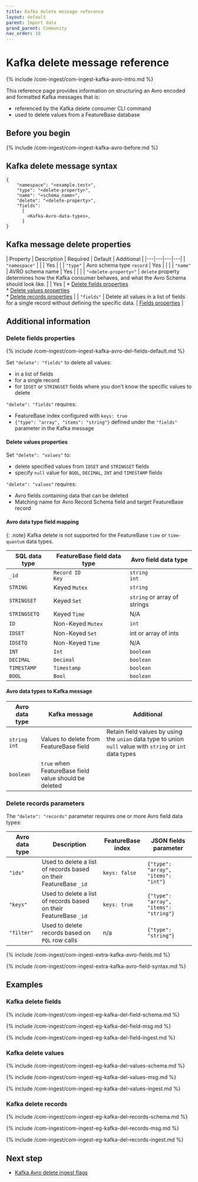```yaml
---
title: Kafka delete message reference
layout: default
parent: Import data
grand_parent: Community
nav_order: 10
---
```


# Kafka delete message reference

{% include /com-ingest/com-ingest-kafka-avro-intro.md %}

This reference page provides information on structuring an Avro encoded and formatted Kafka messages that is:
* referenced by the Kafka delete consumer CLI command
* used to delete values from a FeatureBase database

## Before you begin

{% include /com-ingest/com-ingest-kafka-avro-before.md %}

## Kafka delete message syntax

```
{
    "namespace": "<example.test>",
    "type": "<delete-property>",
    "name": "<schema_name>",
    "delete": "<delete-property>",
    "fields":
      [
        <Kafka-Avro-data-types>,
      ]
}
```

## Kafka message delete properties

| Property | Description | Required | Default | Additional |
|---|---|---|---|
| `"namespace"` |  |  | Yes |  |
| `"type"` | Avro schema type `record` | Yes |  |  |
| `"name"` | AVRO schema name | Yes |  |  |
| `"<delete-property>"` | `delete` property determines how the Kafka consumer behaves, and what the Avro Schema should look like. |  | Yes | * [Delete fields properties](#delete-fields-properties)<br/>* [Delete values properties](#delete-values-properties)<br/>* [Delete records properties](#delete-records-properties) |
| `"fields"` | Delete all values in a list of fields for a single record without defining the specific data. | [Fields properties](#fields-properties) |

## Additional information

### Delete fields properties

{% include /com-ingest/com-ingest-kafka-avro-del-fields-default.md %}

Set `"delete": "fields"` to delete all values:
* in a list of fields
* for a single record
* for `IDSET` or `STRINGSET` fields where you don't know the specific values to delete

`"delete": "fields"` requires:
* FeatureBase index configured with `keys: true`
* `{"type": "array", "items": "string"}` defined under the `"fields"` parameter in the Kafka message

#### Delete values properties

Set `"delete": "values"` to:
* delete specified values from `IDSET` and `STRINGSET` fields
* specify `null` value for `BOOL`, `DECIMAL`, `INT` and `TIMESTAMP` fields

`"delete": "values"` requires:
* Avro fields containing data that can be deleted
* Matching name for Avro Record Schema field and target FeatureBase record

#### Avro data type field mapping
<!--Query for Jbrinlee -- is this the same stuff as in /_includes/com-ingest/com-ingest-extra-kafka-avro-mapping? Should I remove this, or modify the include file?-->
{: .note}
Kafka delete is not supported for the FeatureBase `time` or `time-quantum` data types.

| SQL data type | FeatureBase field data type | Avro field data type |
|---|---|---|
| `_id` | `Record ID`<br/>`Key` | `string`<br/>`int` |
| `STRING` | Keyed `Mutex` | `string` |
| `STRINGSET` | Keyed `Set` | `string` or array of strings |
| `STRINGSETQ` | Keyed `Time` | N/A |
| `ID`   | Non-Keyed `Mutex` | `int` |
| `IDSET`| Non-Keyed `Set` | int or array of ints |
| `IDSETQ` | Non-Keyed `Time` | N/A |
| `INT`  | `Int` | `boolean` |
| `DECIMAL` | `Decimal` | `boolean` |
| `TIMESTAMP` | `Timestamp` | `boolean` |
| `BOOL` | `Bool` | `boolean` |

#### Avro data types to Kafka message
<!--query for Jacob -- should this be deleted in favour of above, or include file com-ingest-extra-kafka-avro-mapping.md -->
| Avro data type | Kafka message | Additional |
|---|---|---|
| `string`<br/>`int` | Values to delete from FeatureBase field | Retain field values by using the `union` data type to union `null` value with `string` or `int` data types |
| `boolean` | `true` when FeatureBase field value should be deleted |

### Delete records parameters

The `"delete": "records"` parameter requires one or more Avro field data types:

| Avro data type | Description | FeatureBase index | JSON fields parameter |
|---|---|---|---|
| `"ids"` | Used to delete a list of records based on their FeatureBase `_id` | `keys: false` | `{"type": "array", "items": "int"}` |
| `"keys"` | Used to delete a list of records based on their FeatureBase `_id` | `keys: true` | `{"type": "array", "items": "string"}` |
| `"filter"` | Used to delete records based on `PQL` row calls | n/a |  `{"type": "string"}` |

<!--Note for Jacob -- I've duplicated these include files which are also in /docs/community/com-ingest/com-ingest-source-kafka-avro.md which currently sits in PR https://github.com/FeatureBaseDB/featurebase-docs/pull/88 -- I've copied here because they seem to be relevant here as much as there-->

{% include /com-ingest/com-ingest-extra-kafka-avro-fields.md %}

{% include /com-ingest/com-ingest-extra-kafka-avro-field-syntax.md %}

## Examples

### Kafka delete fields

{% include /com-ingest/com-ingest-eg-kafka-del-field-schema.md %}

{% include /com-ingest/com-ingest-eg-kafka-del-field-msg.md %}

{% include /com-ingest/com-ingest-eg-kafka-del-field-ingest.md %}

### Kafka delete values

{% include /com-ingest/com-ingest-eg-kafka-del-values-schema.md %}

{% include /com-ingest/com-ingest-eg-kafka-del-values-msg.md %}

{% include /com-ingest/com-ingest-eg-kafka-del-values-ingest.md %}

### Kafka delete records

{% include /com-ingest/com-ingest-eg-kafka-del-records-schema.md %}

{% include /com-ingest/com-ingest-eg-kafka-del-records-msg.md %}

{% include /com-ingest/com-ingest-eg-kafka-del-records-ingest.md %}

## Next step

* [Kafka Avro delete ingest flags](/docs/community/com-ingest/com-ingest-flags-kafka-avro-delete)
